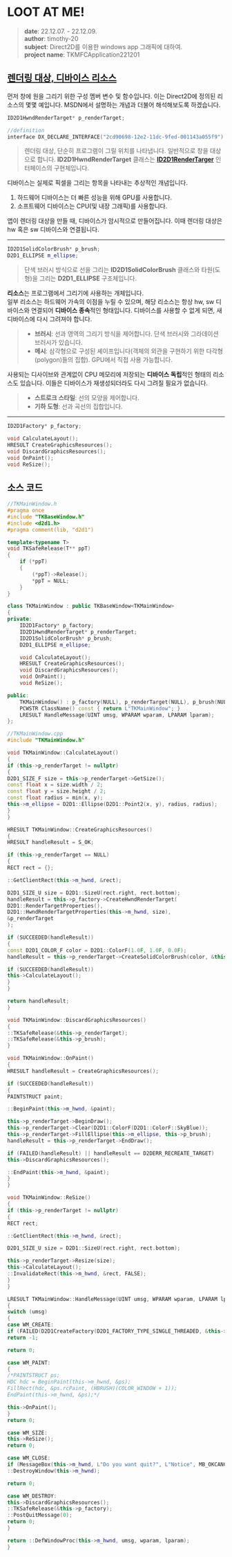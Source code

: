 # LOOT AT ME!

> **date**: 22.12.07. - 22.12.09. <br>
> **author**: timothy-20 <br>
> **subject**: Direct2D를 이용한 windows app 그래픽에 대하여.<br>
> **project name**: TKMFCApplication221201

[렌더링 대상, 디바이스 리소스](https://learn.microsoft.com/ko-kr/windows/win32/learnwin32/render-targets--devices--and-resources)
---
먼저 창에 원을 그리기 위한 구성 멤버 변수 및 함수입니다. 이는 Direct2D에 정의된 리소스의 몇몇 예입니다. MSDN에서 설명하는 개념과 더불어 해석해보도록 하겠습니다.

```c++
ID2D1HwndRenderTarget* p_renderTarget;

//definition
interface DX_DECLARE_INTERFACE("2cd90698-12e2-11dc-9fed-001143a055f9") ID2D1HwndRenderTarget  : public ID2D1RenderTarget
```
> 렌더링 대상, 단순히 프로그램이 그릴 위치를 나타냅니다. 일반적으로 창을 대상으로 합니다.
> **ID2D1HwndRenderTarget** 클래스는 [**ID2D1RenderTarger**](https://learn.microsoft.com/ko-kr/windows/win32/api/d2d1/nn-d2d1-id2d1rendertarget) 인터페이스의 구현체입니다. 

디바이스는 실제로 픽셀을 그리는 항목을 나타내는 추상적인 개념입니다.
1. 하드웨어 디바이스는 더 빠른 성능을 위해 GPU를 사용합니다.
2. 소프트웨어 디바이스는 CPU(및 내장 그래픽)를 사용합니다.

앱이 렌더링 대상을 만들 때, 디바이스가 암시적으로 만들어집니다. 이때 렌더링 대상은 hw 혹은 sw 디바이스와 연결됩니다.

---

```c++
ID2D1SolidColorBrush* p_brush;
D2D1_ELLIPSE m_ellipse;
```
> 단색 브러시 방식으로 선을 그리는 **ID2D1SolidColorBrush** 클래스와 타원(도형)을 그리는 **D2D1_ELLIPSE** 구조체입니다.

**리소스**는 프로그램에서 그리기에 사용하는 개체입니다.<br>
일부 리소스는 하드웨어 가속의 이점을 누릴 수 있으며, 해당 리소스는 항상 hw, sw 디바이스와 연결되어 **디바이스 종속**적인 형태입니다. 디바이스를 사용할 수 없게 되면,
새 디바이스에 다시 그려져야 합니다.
> - **브러시**: 선과 영역의 그리기 방식을 제어합니다. 단색 브러시와 그라데이션 브러시가 있습니다.<br>
> - **메시**: 삼각형으로 구성된 셰이프입니다(객체의 외관을 구현하기 위한 다각형(polygon)들의 집합). GPU에서 직접 사용 가능합니다.

사용되는 디사이브와 관계없이 CPU 메모리에 저장되는 **디바이스 독립**적인 형태의 리소스도 있습니다. 이들은 디바이스가 재생성되더라도 다시 그려질 필요가 없습니다.

> - **스트로크 스타일**: 선의 모양을 제어합니다.<br>
> - **기하 도형**: 선과 곡선의 집합입니다.

---

```c++
ID2D1Factory* p_factory;

void CalculateLayout();
HRESULT CreateGraphicsResources();
void DiscardGraphicsResources();
void OnPaint();
void ReSize();
```

소스 코드
---
```c++
//TKMainWindow.h
#pragma once
#include "TKBaseWindow.h"
#include <d2d1.h>
#pragma comment(lib, "d2d1")

template<typename T>
void TKSafeRelease(T** ppT)
{
	if (*ppT)
	{
		(*ppT)->Release();
		*ppT = NULL;
	}
}

class TKMainWindow : public TKBaseWindow<TKMainWindow>
{
private:
	ID2D1Factory* p_factory;
	ID2D1HwndRenderTarget* p_renderTarget;
	ID2D1SolidColorBrush* p_brush;
	D2D1_ELLIPSE m_ellipse;

	void CalculateLayout();
	HRESULT CreateGraphicsResources();
	void DiscardGraphicsResources();
	void OnPaint();
	void ReSize();

public:
	TKMainWindow() : p_factory(NULL), p_renderTarget(NULL), p_brush(NULL), m_ellipse({}) { }
	PCWSTR ClassName() const { return L"TKMainWindow"; }
	LRESULT HandleMessage(UINT umsg, WPARAM wparam, LPARAM lparam);
};
```

```c++
//TKMainWindow.cpp
#include "TKMainWindow.h"

void TKMainWindow::CalculateLayout()
{
if (this->p_renderTarget != nullptr)
{
D2D1_SIZE_F size = this->p_renderTarget->GetSize();
const float x = size.width / 2;
const float y = size.height / 2;
const float radius = min(x, y);
this->m_ellipse = D2D1::Ellipse(D2D1::Point2(x, y), radius, radius);
}
}

HRESULT TKMainWindow::CreateGraphicsResources()
{
HRESULT handleResult = S_OK;

if (this->p_renderTarget == NULL)
{
RECT rect = {};

::GetClientRect(this->m_hwnd, &rect);

D2D1_SIZE_U size = D2D1::SizeU(rect.right, rect.bottom);
handleResult = this->p_factory->CreateHwndRenderTarget(
D2D1::RenderTargetProperties(),
D2D1::HwndRenderTargetProperties(this->m_hwnd, size),
&p_renderTarget
);

if (SUCCEEDED(handleResult))
{
const D2D1_COLOR_F color = D2D1::ColorF(1.0F, 1.0F, 0.0F);
handleResult = this->p_renderTarget->CreateSolidColorBrush(color, &this->p_brush);

if (SUCCEEDED(handleResult))
this->CalculateLayout();
}
}

return handleResult;
}

void TKMainWindow::DiscardGraphicsResources()
{
::TKSafeRelease(&this->p_renderTarget);
::TKSafeRelease(&this->p_brush);
}

void TKMainWindow::OnPaint()
{
HRESULT handleResult = CreateGraphicsResources();

if (SUCCEEDED(handleResult))
{
PAINTSTRUCT paint;

::BeginPaint(this->m_hwnd, &paint);

this->p_renderTarget->BeginDraw();
this->p_renderTarget->Clear(D2D1::ColorF(D2D1::ColorF::SkyBlue));
this->p_renderTarget->FillEllipse(this->m_ellipse, this->p_brush);
handleResult = this->p_renderTarget->EndDraw();

if (FAILED(handleResult) || handleResult == D2DERR_RECREATE_TARGET)
this->DiscardGraphicsResources();

::EndPaint(this->m_hwnd, &paint);
}
}

void TKMainWindow::ReSize()
{
if (this->p_renderTarget != nullptr)
{
RECT rect;

::GetClientRect(this->m_hwnd, &rect);

D2D1_SIZE_U size = D2D1::SizeU(rect.right, rect.bottom);

this->p_renderTarget->Resize(size);
this->CalculateLayout();
::InvalidateRect(this->m_hwnd, &rect, FALSE);
}
}

LRESULT TKMainWindow::HandleMessage(UINT umsg, WPARAM wparam, LPARAM lparam)
{
switch (umsg)
{
case WM_CREATE:
if (FAILED(D2D1CreateFactory(D2D1_FACTORY_TYPE_SINGLE_THREADED, &this->p_factory)))
return -1;

return 0;

case WM_PAINT:
{
/*PAINTSTRUCT ps;
HDC hdc = BeginPaint(this->m_hwnd, &ps);
FillRect(hdc, &ps.rcPaint, (HBRUSH)(COLOR_WINDOW + 1));
EndPaint(this->m_hwnd, &ps);*/

this->OnPaint();
}
return 0;

case WM_SIZE:
this->ReSize();
return 0;

case WM_CLOSE:
if (MessageBox(this->m_hwnd, L"Do you want quit?", L"Notice", MB_OKCANCEL) == IDOK)
::DestroyWindow(this->m_hwnd);

return 0;

case WM_DESTROY:
this->DiscardGraphicsResources();
::TKSafeRelease(&this->p_factory);
::PostQuitMessage(0);
return 0;
}

return ::DefWindowProc(this->m_hwnd, umsg, wparam, lparam);
}
```